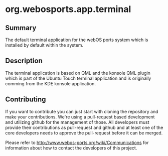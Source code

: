 org.webosports.app.terminal
===========================

Summary
-------
The default terminal application for the webOS ports system which is installed by default
within the system.

Description
-----------
The terminal application is based on QML and the konsole QML plugin which is part of the
Ubuntu Touch terminal application and is originally comming from the KDE konsole
application.

## Contributing

If you want to contribute you can just start with cloning the repository and make your
contributions. We're using a pull-request based development and utilizing github for the
management of those. All developers must provide their contributions as pull-request and
github and at least one of the core developers needs to approve the pull-request before it
can be merged.

Please refer to http://www.webos-ports.org/wiki/Communications for information about how to
contact the developers of this project.
